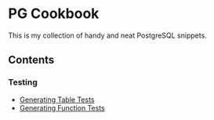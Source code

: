# PG Cookbook

This is my collection of handy and neat PostgreSQL snippets.

## Contents

### Testing

 * [Generating Table Tests](testing/generate_table_tests.sql)
 * [Generating Function Tests](testing/generate_function_tests.sql)

